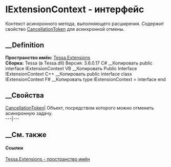 # IExtensionContext - интерфейс
Контекст асинхронного метода, выполняющего расширения. Содержит свойство
[CancellationToken](P_Tessa_Extensions_IExtensionContext_CancellationToken.htm)
для асинхронной отмены.
## __Definition
 **Пространство имён:** [Tessa.Extensions](N_Tessa_Extensions.htm)  
 **Сборка:** Tessa (в Tessa.dll) Версия: 3.6.0.17
C# __Копировать
     public interface IExtensionContext
VB __Копировать
     Public Interface IExtensionContext
C++ __Копировать
     public interface class IExtensionContext
F# __Копировать
     type IExtensionContext = interface end
##  __Свойства
[CancellationToken](P_Tessa_Extensions_IExtensionContext_CancellationToken.htm)|
Объект, посредством которого можно отменить асинхронную задачу.  
---|---  
##  __См. также
#### Ссылки
[Tessa.Extensions - пространство имён](N_Tessa_Extensions.htm)
